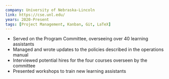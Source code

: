 ```yaml
---
company: University of Nebraska-Lincoln
link: https://cse.unl.edu/
years: 2020-Present
tags: [Project Management, Kanban, Git, LaTeX]
---
```


* Served on the Program Committee, overseeing over 40 learning assistants
* Managed and wrote updates to the policies described in the operations manual
* Interviewed potential hires for the four courses overseen by the committee
* Presented workshops to train new learning assistants
